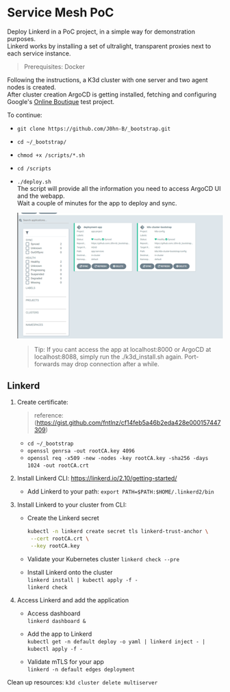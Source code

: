 # Service Mesh PoC

Deploy Linkerd in a PoC project, in a simple way for demonstration purposes.  
Linkerd works by installing a set of ultralight, transparent proxies next to each service instance.

> Prerequisites: Docker

Following the instructions, a K3d cluster with one server and two agent nodes is created.  
After cluster creation ArgoCD is getting installed, fetching and configuring Google's [Online Boutique](https://github.com/GoogleCloudPlatform/microservices-demo) test project.

To continue:

- `git clone https://github.com/J0hn-B/_bootstrap.git`
- `cd ~/_bootstrap/`
- `chmod +x /scripts/*.sh`
- `cd /scripts`
- `./deploy.sh`  
  The script will provide all the information you need to access ArgoCD UI and the webapp.  
  Wait a couple of minutes for the app to deploy and sync.

  ![ArgoCD](/assets/1.png)

  > Tip: If you cant access the app at localhost:8000 or ArgoCD at localhost:8088, simply run the ./k3d_install.sh again. Port-forwards may drop connection after a while.

## Linkerd

1. Create certificate:

   > reference: (<https://gist.github.com/fntlnz/cf14feb5a46b2eda428e000157447309>)

   - `cd ~/_bootstrap`
   - `openssl genrsa -out rootCA.key 4096`
   - `openssl req -x509 -new -nodes -key rootCA.key -sha256 -days 1024 -out rootCA.crt`

2. Install Linkerd CLI: <https://linkerd.io/2.10/getting-started/>

   - Add Linkerd to your path: `export PATH=$PATH:$HOME/.linkerd2/bin`

3. Install Linkerd to your cluster from CLI:

   - Create the Linkerd secret

     ```bash
     kubectl -n linkerd create secret tls linkerd-trust-anchor \
      --cert rootCA.crt \
      --key rootCA.key
     ```

   - Validate your Kubernetes cluster
     `linkerd check --pre`

   - Install Linkerd onto the cluster  
     `linkerd install | kubectl apply -f -`  
     `linkerd check`

4. Access Linkerd and add the application

   - Access dashboard  
     `linkerd dashboard &`

   - Add the app to Linkerd  
     `kubectl get -n default deploy -o yaml | linkerd inject - | kubectl apply -f -`

   - Validate mTLS for your app  
     `linkerd -n default edges deployment`

Clean up resources: `k3d cluster delete multiserver`
